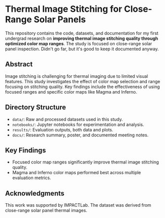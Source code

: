 # Thermal Image Stitching for Close-Range Solar Panels

This repository contains the code, datasets, and documentation for my first undergrad research on **improving thermal image stitching quality through optimized color map ranges**. The study is focused on close-range solar panel inspection. Didn't go far, but it's good to keep it documented anyway. 

## **Abstract**
Image stitching is challenging for thermal imaging due to limited visual features. This study investigates the effect of color map selection and range focusing on stitching quality. Key findings include the effectiveness of using focused ranges and specific color maps like Magma and Inferno.

## **Directory Structure**
- `data/`: Raw and processed datasets used in this study.
- `notebooks/`: Jupyter notebooks for experimentation and analysis.
- `results/`: Evaluation outputs, both data and plots.
- `docs/`: Research summary, poster, and documented meeting notes.

## **Key Findings**
- Focused color map ranges significantly improve thermal image stitching quality.
- Magma and Inferno color maps performed best across multiple evaluation metrics.

## **Acknowledgments**
This work was supported by IMPACTLab. The dataset was derived from close-range solar panel thermal images.
